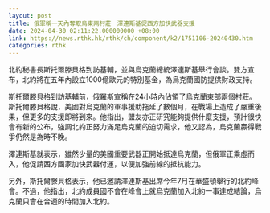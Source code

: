 ```yaml
---
layout: post
title: 俄軍稱一天內奪取烏東兩村莊　澤連斯基促西方加快武器支援
date: 2024-04-30 02:11:22.000000000 +08:00
link: https://news.rthk.hk/rthk/ch/component/k2/1751106-20240430.htm
categories: rthk
---
```


北約秘書長斯托爾滕貝格到訪基輔，並與烏克蘭總統澤連斯基舉行會談。雙方宣布，北約將在五年內設立1000億歐元的特別基金，為烏克蘭國防提供財政支持。

斯托爾滕貝格到訪基輔前，俄羅斯宣稱在24小時內佔領了烏克蘭東部兩個村莊。斯托爾滕貝格說，美國對烏克蘭的軍事援助拖延了數個月，在戰場上造成了嚴重後果，但更多的支援即將到來。他指出，盟友亦正研究能夠提供什麼支援，預計很快會有新的公布，強調北約正努力滿足烏克蘭的迫切需求，他又認為，烏克蘭贏得戰爭仍然是為時不晚。

澤連斯基就表示，雖然少量的美國重要武器正開始抵達烏克蘭，但俄軍正乘虛而入，他促請西方國家加快武器付運，以便加強前線的抵抗能力。

另外，斯托爾滕貝格表示，他已邀請澤連斯基出席今年7月在華盛頓舉行的北約峰會。不過，他指出，北約成員國不會在峰會上就烏克蘭加入北約一事達成結論，烏克蘭只會在合適的時間加入北約。
